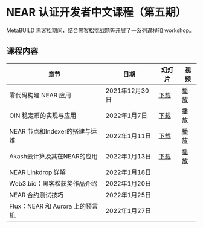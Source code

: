 # NEAR 认证开发者中文课程（第五期）

MetaBUILD 黑客松期间，结合黑客松挑战题等开展了一系列课程和 workshop。

## 课程内容

章节 | 日期 | 幻灯片 | 视频
-- | -- | -- | --
零代码构建 NEAR 应用 | 2021年12月30日 | [下载]() | [播放](https://www.bilibili.com/video/BV1uZ4y1Q7dj)
OIN 稳定币的实现与应用 | 2022年1月7日 | [下载]() | [播放](https://www.bilibili.com/video/BV1Ba411z76k) 
NEAR 节点和Indexer的搭建与运维  | 2022年1月11日 | [下载]() | [播放](https://www.bilibili.com/video/BV11r4y1v7xb)
Akash云计算及其在NEAR的应用 | 2022年1月13日 | [下载]() | [播放](https://www.bilibili.com/video/BV1iY411h7ZN)
NEAR Linkdrop 详解 | 2022年1月18日 | | 
Web3.bio：黑客松获奖作品介绍 | 2022年1月20日 | |
NEAR 合约测试技巧 | 2022年1月25日 | |
Flux：NEAR 和 Aurora 上的预言机 | 2022年1月27日 | |
